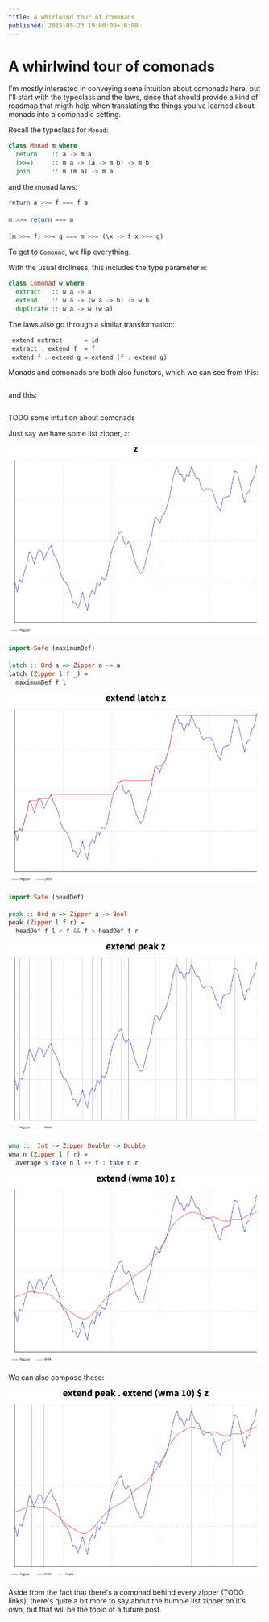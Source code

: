```yaml
---
title: A whirlwind tour of comonads
published: 2015-05-23 19:00:00+10:00
---
```


# A whirlwind tour of comonads

I'm mostly interested in conveying some intuition about comonads here, but I'll start with the typeclass and the laws, since that should provide a kind of roadmap that migth help when translating the things you've learned about monads into a comonadic setting.

Recall the typeclass for `Monad`:

```haskell
class Monad m where
  return    :: a -> m a
  (>>=)     :: m a -> (a -> m b) -> m b
  join      :: m (m a) -> m a
```

and the monad laws:

```haskell
return a >>= f === f a

m >>= return === m

(m >>= f) >>= g === m >>= (\x -> f x >>= g)
```

To get to `Comonad`, we flip everything.

With the usual drollness, this includes the type parameter `m`:

```haskell
class Comonad w where
  extract   :: w a -> a
  extend    :: w a -> (w a -> b) -> w b
  duplicate :: w a -> w (w a)
```

The laws also go through a similar transformation:

```haskell
 extend extract      = id
 extract . extend f  = f
 extend f . extend g = extend (f . extend g)
```

Monads and comonads are both also functors, which we can see from this:

```haskell
```

and this:

```haskell
```

TODO some intuition about comonads

Just say we have some list zipper, `z`:

![](/images/comonad-graph1.png)

```haskell
import Safe (maximumDef)

latch :: Ord a => Zipper a -> a
latch (Zipper l f _) =
  maximumDef f l
```

![](/images/comonad-graph2.png)

```haskell
import Safe (headDef)

peak :: Ord a => Zipper a -> Bool
peak (Zipper l f r) =
  headDef f l < f && f > headDef f r
```

![](/images/comonad-graph3.png)

```haskell
wma ::  Int -> Zipper Double -> Double
wma n (Zipper l f r) =
  average $ take n l ++ f : take n r
```

![](/images/comonad-graph4.png)

We can also compose these:

![](/images/comonad-graph5.png)

Aside from the fact that there's a comonad behind every zipper (TODO links), there's quite a bit more to say about the humble list zipper on it's own, but that will be the topic of a future post.
